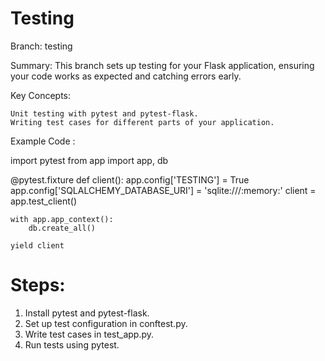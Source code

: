 # Testing

Branch: testing

Summary: This branch sets up testing for your Flask application, ensuring your code works as expected and catching errors early.

Key Concepts:

    Unit testing with pytest and pytest-flask.
    Writing test cases for different parts of your application.

Example Code :

import pytest
from app import app, db

@pytest.fixture
def client():
    app.config['TESTING'] = True
    app.config['SQLALCHEMY_DATABASE_URI'] = 'sqlite:///:memory:'
    client = app.test_client()
    
    with app.app_context():
        db.create_all()
    
    yield client

# Steps:
1. Install pytest and pytest-flask.
2. Set up test configuration in conftest.py.
3. Write test cases in test_app.py.
4. Run tests using pytest.
